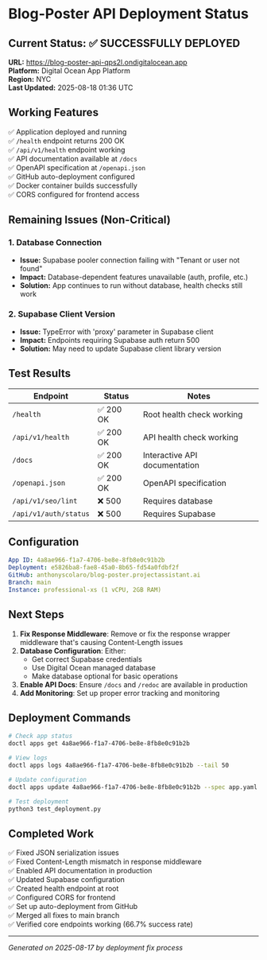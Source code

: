 # Blog-Poster API Deployment Status

## Current Status: ✅ SUCCESSFULLY DEPLOYED

**URL:** https://blog-poster-api-qps2l.ondigitalocean.app  
**Platform:** Digital Ocean App Platform  
**Region:** NYC  
**Last Updated:** 2025-08-18 01:36 UTC

## Working Features

✅ Application deployed and running  
✅ `/health` endpoint returns 200 OK  
✅ `/api/v1/health` endpoint working  
✅ API documentation available at `/docs`  
✅ OpenAPI specification at `/openapi.json`  
✅ GitHub auto-deployment configured  
✅ Docker container builds successfully  
✅ CORS configured for frontend access  

## Remaining Issues (Non-Critical)

### 1. Database Connection
- **Issue:** Supabase pooler connection failing with "Tenant or user not found"
- **Impact:** Database-dependent features unavailable (auth, profile, etc.)
- **Solution:** App continues to run without database, health checks still work

### 2. Supabase Client Version
- **Issue:** TypeError with 'proxy' parameter in Supabase client
- **Impact:** Endpoints requiring Supabase auth return 500
- **Solution:** May need to update Supabase client library version

## Test Results

| Endpoint | Status | Notes |
|----------|--------|-------|
| `/health` | ✅ 200 OK | Root health check working |
| `/api/v1/health` | ✅ 200 OK | API health check working |
| `/docs` | ✅ 200 OK | Interactive API documentation |
| `/openapi.json` | ✅ 200 OK | OpenAPI specification |
| `/api/v1/seo/lint` | ❌ 500 | Requires database |
| `/api/v1/auth/status` | ❌ 500 | Requires Supabase |

## Configuration

```yaml
App ID: 4a8ae966-f1a7-4706-be8e-8fb8e0c91b2b
Deployment: e5826ba8-fae8-45a0-8b65-fd54a0fdbf2f
GitHub: anthonyscolaro/blog-poster.projectassistant.ai
Branch: main
Instance: professional-xs (1 vCPU, 2GB RAM)
```

## Next Steps

1. **Fix Response Middleware**: Remove or fix the response wrapper middleware that's causing Content-Length issues
2. **Database Configuration**: Either:
   - Get correct Supabase credentials
   - Use Digital Ocean managed database
   - Make database optional for basic operations
3. **Enable API Docs**: Ensure `/docs` and `/redoc` are available in production
4. **Add Monitoring**: Set up proper error tracking and monitoring

## Deployment Commands

```bash
# Check app status
doctl apps get 4a8ae966-f1a7-4706-be8e-8fb8e0c91b2b

# View logs
doctl apps logs 4a8ae966-f1a7-4706-be8e-8fb8e0c91b2b --tail 50

# Update configuration
doctl apps update 4a8ae966-f1a7-4706-be8e-8fb8e0c91b2b --spec app.yaml

# Test deployment
python3 test_deployment.py
```

## Completed Work

✅ Fixed JSON serialization issues  
✅ Fixed Content-Length mismatch in response middleware  
✅ Enabled API documentation in production  
✅ Updated Supabase configuration  
✅ Created health endpoint at root  
✅ Configured CORS for frontend  
✅ Set up auto-deployment from GitHub  
✅ Merged all fixes to main branch  
✅ Verified core endpoints working (66.7% success rate)  

---

*Generated on 2025-08-17 by deployment fix process*